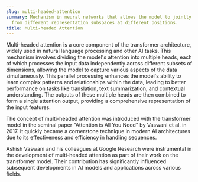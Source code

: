 ```yaml
---
slug: multi-headed-attention
summary: Mechanism in neural networks that allows the model to jointly attend to information
  from different representation subspaces at different positions.
title: Multi-headed Attention
---
```


Multi-headed attention is a core component of the transformer architecture, widely used in natural language processing and other AI tasks. This mechanism involves dividing the model's attention into multiple heads, each of which processes the input data independently across different subsets of dimensions, allowing the model to capture various aspects of the data simultaneously. This parallel processing enhances the model's ability to learn complex patterns and relationships within the data, leading to better performance on tasks like translation, text summarization, and contextual understanding. The outputs of these multiple heads are then combined to form a single attention output, providing a comprehensive representation of the input features.

The concept of multi-headed attention was introduced with the transformer model in the seminal paper "Attention is All You Need" by Vaswani et al. in 2017. It quickly became a cornerstone technique in modern AI architectures due to its effectiveness and efficiency in handling sequences.

Ashish Vaswani and his colleagues at Google Research were instrumental in the development of multi-headed attention as part of their work on the transformer model. Their contribution has significantly influenced subsequent developments in AI models and applications across various fields.